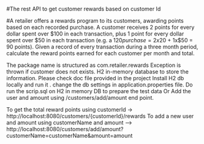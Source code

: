 #The rest API to get customer rewards based on customer Id

#A retailer offers a rewards program to its customers, 
awarding points based on each recorded purchase. 
A customer receives 2 points for every dollar spent over $100 in each transaction, plus 1 point for every dollar spent over $50 in each transaction (e.g. a $120 purchase = 2x$20 + 1x$50 = 90 points). Given a record of every transaction during a three month period, calculate the reward points earned for each customer per month and total.

The package name is structured as com.retailer.rewards
Exception is thrown if customer does not exists.
H2 in-memory database to store the information.
Please check doc file provided in the project
Install H2 db locally and run it . change the db settings in application.properties file.
Do run the scrip.sql on H2 in memory DB to prepare the test data Or Add the user and amount using /customers/add/amount  end point.

To get the total reward points using customerId -> http://localhost:8080/customers/{customerId}/rewards
To add a new user and amount using customerName and amount --> http://localhost:8080/customers/add/amount?customerName=customerName&amount=amount
